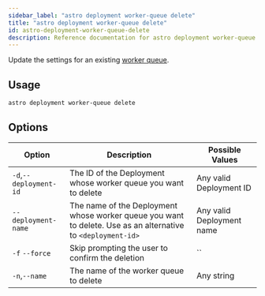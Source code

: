 ```yaml
---
sidebar_label: "astro deployment worker-queue delete"
title: "astro deployment worker-queue delete"
id: astro-deployment-worker-queue-delete
description: Reference documentation for astro deployment worker-queue delete.
---
```


Update the settings for an existing [worker queue](../configure-deployment-resources.md#worker-queues).

## Usage

```sh
astro deployment worker-queue delete
```

## Options

| Option                         | Description                                                                            | Possible Values                                                                |
| ------------------------------ | -------------------------------------------------------------------------------------- | ------------------------------------------------------------------------------ |
| `-d`,`--deployment-id`           |      The ID of the Deployment whose worker queue you want to delete                           | Any valid Deployment ID |
| `--deployment-name` | The name of the Deployment whose worker queue you want to delete. Use as an alternative to `<deployment-id>` | Any valid Deployment name                                            |
| `-f` `--force` | Skip prompting the user to confirm the deletion | `` |
| `-n`,`--name`    | The name of the worker queue to delete     |Any string |


